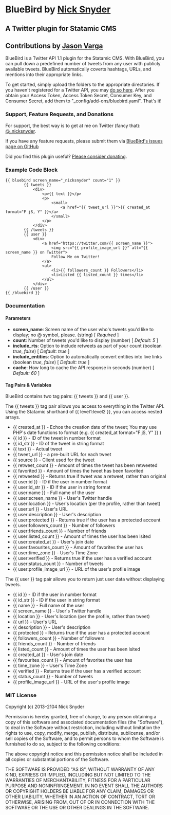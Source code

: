 # BlueBird by [Nick Snyder](http://nicksnyder.is)
## A Twitter plugin for Statamic CMS
## Contributions by [Jason Varga](http://pixelfear.com)

BlueBird is a Twitter API 1.1 plugin for the Statamic CMS. With BlueBird, you can pull down a predefined number of tweets from any user with publicly available tweets. BlueBird automatically coverts hashtags, URLs, and mentions into their appropriate links. 

To get started, simply upload the folders to the appropriate directories. If you haven't registered for a Twitter API, you may [do so here](http://dev.twitter.com). After you obtain your Access Token, Access Token Secret, Consumer Key, and Consumer Secret, add them to "_config/add-ons/bluebird.yaml". That's it!

### Support, Feature Requests, and Donations

For support, the best way is to get at me on Twitter (fancy that): [@_nicksnyder](http://twitter.com/_nicksnyder).

If you have any feature requests, please submit them via [BlueBird's issues page on GitHub](https://github.com/fasterhorses/BlueBird-Statamic/issues)

Did you find this plugin useful? [Please consider donating](https://www.paypal.com/cgi-bin/webscr?cmd=_s-xclick&hosted_button_id=UNPDS7DYBV53G).

### Example Code Block

    {{ bluebird screen_name="_nicksnyder" count="1" }}
			{{ tweets }}
				<div>
					<p>{{ text }}</p>
					<p>
						<small>
							<a href="{{ tweet_url }}">{{ created_at format="F jS, Y" }}</a>
						</small>
					</p>
				</div>
			{{ /tweets }}
			{{ user }}
				<div>
					<a href="https://twitter.com/{{ screen_name }}">
						<img src="{{ profile_image_url }}" alt="{{ screen_name }} on Twitter">
						Follow Me on Twitter!
					</a>
					<ul>
						<li>{{ followers_count }} Followers</li>
						<li>Listed {{ listed_count }} times</li>
					</ul>
				</div>
			{{ /user }}
    {{ /bluebird }}

### Documentation

#### Parameters

* **screen_name**: Screen name of the user who's tweets you'd like to display; no @ symbol, please. (string) [ *Required* ]
* **count**: Number of tweets you'd like to display (number) [ *Default: 5* ]
* **include_rts**: Option to include retweets as part of your count (boolean *true*, *false*) [ *Default: true* ]
* **include_entities**: Option to automatically convert entities into live links (boolean *true*, *false*) [ *Default: true* ]
* **cache**: How long to cache the API response in seconds (number) [ *Default: 60* ]

#### Tag Pairs & Variables

BlueBird contains two tag pairs: {{ tweets }} and {{ user }}.

The {{ tweets }} tag pair allows you access to everything in the Twitter API. Using the Statamic shorthand of {{ level1:level2 }}, you can access nested arrays.

* {{ created_at }} - Echos the creation date of the tweet; You may use PHP's date functions to format (e.g. {{ created_at format="F jS, Y" }} )
* {{ id }} - ID of the tweet in number format
* {{ id_str }} - ID of the tweet in string format
* {{ text }} - Actual tweet
* {{ tweet_url }} - a pre-built URL for each tweet
* {{ source }} - Client used for the tweet
* {{ retweet_count }} - Amount of times the tweet has been retweeted
* {{ favorited }} - Amount of times the tweet has been favorited
* {{ retweeted }} - Returns true if tweet was a retweet, rather than original
* {{ user:id }} - ID if the user in number format
* {{ user:id_str }} - ID if the user in string format
* {{ user:name }} - Full name of the user
* {{ user:screen_name }} - User's Twitter handle
* {{ user:location }} - User's location (per the profile, rather than tweet)
* {{ user:url }} - User's URL
* {{ user:description }} - User's description
* {{ user:protected }} - Returns true if the user has a protected account
* {{ user:followers_count }} - Number of followers
* {{ user:friends_count }} - Number of friends
* {{ user:listed_count }} - Amount of times the user has been lsited
* {{ user:created_at }} - User's join date
* {{ user:favourites_count }} - Amount of favorites the user has
* {{ user:time_zone }} - User's Time Zone
* {{ user:verified }} - Returns true if the user has a verified account
* {{ user:status_count }} - Number of tweets
* {{ user:profile_image_url }} - URL of the user's profile image

The {{ user }} tag pair allows you to return just user data without displaying tweets.

* {{ id }} - ID if the user in number format
* {{ id_str }} - ID if the user in string format
* {{ name }} - Full name of the user
* {{ screen_name }} - User's Twitter handle
* {{ location }} - User's location (per the profile, rather than tweet)
* {{ url }} - User's URL
* {{ description }} - User's description
* {{ protected }} - Returns true if the user has a protected account
* {{ followers_count }} - Number of followers
* {{ friends_count }} - Number of friends
* {{ listed_count }} - Amount of times the user has been lsited
* {{ created_at }} - User's join date
* {{ favourites_count }} - Amount of favorites the user has
* {{ time_zone }} - User's Time Zone
* {{ verified }} - Returns true if the user has a verified account
* {{ status_count }} - Number of tweets
* {{ profile_image_url }} - URL of the user's profile image


### MIT License

Copyright (c) 2013–2104 Nick Snyder

Permission is hereby granted, free of charge, to any person obtaining a copy of this software and associated documentation files (the "Software"), to deal in the Software without restriction, including without limitation the rights to use, copy, modify, merge, publish, distribute, sublicense, and/or sell copies of the Software, and to permit persons to whom the Software is furnished to do so, subject to the following conditions:

The above copyright notice and this permission notice shall be included in all copies or substantial portions of the Software.

THE SOFTWARE IS PROVIDED "AS IS", WITHOUT WARRANTY OF ANY KIND, EXPRESS OR IMPLIED, INCLUDING BUT NOT LIMITED TO THE WARRANTIES OF MERCHANTABILITY, FITNESS FOR A PARTICULAR PURPOSE AND NONINFRINGEMENT. IN NO EVENT SHALL THE AUTHORS OR COPYRIGHT HOLDERS BE LIABLE FOR ANY CLAIM, DAMAGES OR OTHER LIABILITY, WHETHER IN AN ACTION OF CONTRACT, TORT OR OTHERWISE, ARISING FROM, OUT OF OR IN CONNECTION WITH THE SOFTWARE OR THE USE OR OTHER DEALINGS IN THE SOFTWARE.
